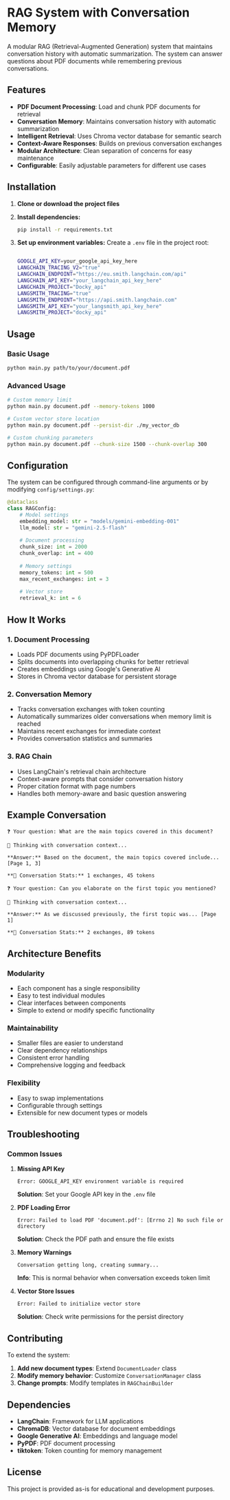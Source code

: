 # RAG System with Conversation Memory

A modular RAG (Retrieval-Augmented Generation) system that maintains conversation history with automatic summarization. The system can answer questions about PDF documents while remembering previous conversations.

## Features

- **PDF Document Processing**: Load and chunk PDF documents for retrieval
- **Conversation Memory**: Maintains conversation history with automatic summarization
- **Intelligent Retrieval**: Uses Chroma vector database for semantic search
- **Context-Aware Responses**: Builds on previous conversation exchanges
- **Modular Architecture**: Clean separation of concerns for easy maintenance
- **Configurable**: Easily adjustable parameters for different use cases


## Installation

1. **Clone or download the project files**

2. **Install dependencies:**
   ```bash
   pip install -r requirements.txt
   ```

3. **Set up environment variables:**
   Create a `.env` file in the project root:
   ```bash
   
   GOOGLE_API_KEY=your_google_api_key_here
   LANGCHAIN_TRACING_V2="true"
   LANGCHAIN_ENDPOINT="https://eu.smith.langchain.com/api"
   LANGCHAIN_API_KEY="your_langchain_api_key_here"
   LANGCHAIN_PROJECT="Docky_api"
   LANGSMITH_TRACING="true"
   LANGSMITH_ENDPOINT="https://api.smith.langchain.com"
   LANGSMITH_API_KEY="your_langsmith_api_key_here"
   LANGSMITH_PROJECT="docky_api"
   ```

## Usage

### Basic Usage

```bash
python main.py path/to/your/document.pdf
```

### Advanced Usage

```bash
# Custom memory limit
python main.py document.pdf --memory-tokens 1000

# Custom vector store location
python main.py document.pdf --persist-dir ./my_vector_db

# Custom chunking parameters
python main.py document.pdf --chunk-size 1500 --chunk-overlap 300
```

## Configuration

The system can be configured through command-line arguments or by modifying `config/settings.py`:

```python
@dataclass
class RAGConfig:
    # Model settings
    embedding_model: str = "models/gemini-embedding-001"
    llm_model: str = "gemini-2.5-flash"
    
    # Document processing
    chunk_size: int = 2000
    chunk_overlap: int = 400
    
    # Memory settings
    memory_tokens: int = 500
    max_recent_exchanges: int = 3
    
    # Vector store
    retrieval_k: int = 6
```

## How It Works

### 1. Document Processing
- Loads PDF documents using PyPDFLoader
- Splits documents into overlapping chunks for better retrieval
- Creates embeddings using Google's Generative AI
- Stores in Chroma vector database for persistent storage

### 2. Conversation Memory
- Tracks conversation exchanges with token counting
- Automatically summarizes older conversations when memory limit is reached
- Maintains recent exchanges for immediate context
- Provides conversation statistics and summaries

### 3. RAG Chain
- Uses LangChain's retrieval chain architecture
- Context-aware prompts that consider conversation history
- Proper citation format with page numbers
- Handles both memory-aware and basic question answering


## Example Conversation

```
❓ Your question: What are the main topics covered in this document?

🧠 Thinking with conversation context...

**Answer:** Based on the document, the main topics covered include... [Page 1, 3]

**💬 Conversation Stats:** 1 exchanges, 45 tokens

❓ Your question: Can you elaborate on the first topic you mentioned?

🧠 Thinking with conversation context...

**Answer:** As we discussed previously, the first topic was... [Page 1]

**💬 Conversation Stats:** 2 exchanges, 89 tokens
```

## Architecture Benefits

### Modularity
- Each component has a single responsibility
- Easy to test individual modules
- Clear interfaces between components
- Simple to extend or modify specific functionality

### Maintainability
- Smaller files are easier to understand
- Clear dependency relationships
- Consistent error handling
- Comprehensive logging and feedback

### Flexibility
- Easy to swap implementations
- Configurable through settings
- Extensible for new document types or models

## Troubleshooting

### Common Issues

1. **Missing API Key**
   ```
   Error: GOOGLE_API_KEY environment variable is required
   ```
   **Solution**: Set your Google API key in the `.env` file

2. **PDF Loading Error**
   ```
   Error: Failed to load PDF 'document.pdf': [Errno 2] No such file or directory
   ```
   **Solution**: Check the PDF path and ensure the file exists

3. **Memory Warnings**
   ```
   Conversation getting long, creating summary...
   ```
   **Info**: This is normal behavior when conversation exceeds token limit

4. **Vector Store Issues**
   ```
   Error: Failed to initialize vector store
   ```
   **Solution**: Check write permissions for the persist directory

## Contributing

To extend the system:

1. **Add new document types**: Extend `DocumentLoader` class
2. **Modify memory behavior**: Customize `ConversationManager` class
3. **Change prompts**: Modify templates in `RAGChainBuilder`

## Dependencies

- **LangChain**: Framework for LLM applications
- **ChromaDB**: Vector database for document embeddings
- **Google Generative AI**: Embeddings and language model
- **PyPDF**: PDF document processing
- **tiktoken**: Token counting for memory management

## License

This project is provided as-is for educational and development purposes.